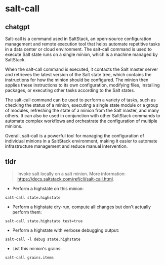 # salt-call 
## chatgpt 
Salt-call is a command used in SaltStack, an open-source configuration management and remote execution tool that helps automate repetitive tasks in a data center or cloud environment. The salt-call command is used to execute Salt state runs on a single minion, which is a machine managed by SaltStack.

When the salt-call command is executed, it contacts the Salt master server and retrieves the latest version of the Salt state tree, which contains the instructions for how the minion should be configured. The minion then applies these instructions to its own configuration, modifying files, installing packages, or executing other tasks according to the Salt states.

The salt-call command can be used to perform a variety of tasks, such as checking the status of a minion, executing a single state module or a group of modules, refreshing the state of a minion from the Salt master, and many others. It can also be used in conjunction with other SaltStack commands to automate complex workflows and orchestrate the configuration of multiple minions.

Overall, salt-call is a powerful tool for managing the configuration of individual minions in a SaltStack environment, making it easier to automate infrastructure management and reduce manual intervention. 

## tldr 
 
> Invoke salt locally on a salt minion.
> More information: <https://docs.saltstack.com/ref/cli/salt-call.html>.

- Perform a highstate on this minion:

`salt-call state.highstate`

- Perform a highstate dry-run, compute all changes but don't actually perform them:

`salt-call state.highstate test=true`

- Perform a highstate with verbose debugging output:

`salt-call -l debug state.highstate`

- List this minion's grains:

`salt-call grains.items`
